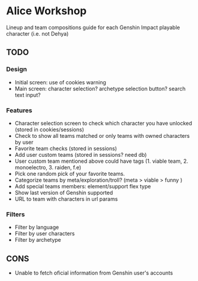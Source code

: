 # Alice Workshop
Lineup and team compositions guide for each Genshin Impact playable character (i.e. not Dehya)

## TODO
### Design
- Initial screen: use of cookies warning
- Main screen: character selection? archetype selection button? search text input?

### Features
- Character selection screen to check which character you have unlocked (stored in cookies/sessions)
- Check to show all teams matched or only teams with owned characters by user
- Favorite team checks (stored in sessions)
- Add user custom teams (stored in sessions? need db)
- User custom team mentioned above could have tags (1. viable team, 2. monoelectro, 3. raiden, f.e)
- Pick one random pick of your favorite teams.
- Categorize teams by meta/exploration/troll? (meta > viable > funny )
- Add special teams members: element/support flex type
- Show last version of Genshin supported
- URL to team with characters in url params

### Filters
- Filter by language
- Filter by user characters
- Filter by archetype

## CONS
- Unable to fetch oficial information from Genshin user's accounts